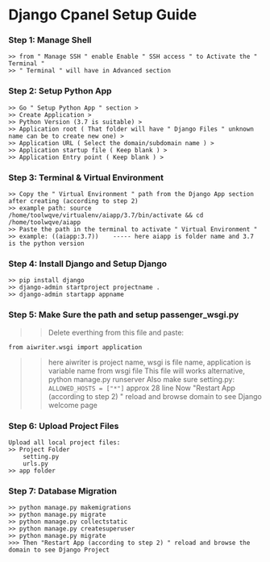 #  Django Cpanel Setup Guide
### Step 1: Manage Shell
```
>> from " Manage SSH " enable Enable " SSH access " to Activate the " Terminal "
>> " Terminal " will have in Advanced section
```
### Step 2: Setup Python App
```
>> Go " Setup Python App " section >
>> Create Application >
>> Python Version (3.7 is suitable) >
>> Application root ( That folder will have " Django Files " unknown name can be to create new one) >
>> Application URL ( Select the domain/subdomain name ) >
>> Application startup file ( Keep blank ) >
>> Application Entry point ( Keep blank ) >
```
### Step 3: Terminal & Virtual Environment
```
>> Copy the " Virtual Environment " path from the Django App section after creating (according to step 2)
>> example path: source /home/toolwqve/virtualenv/aiapp/3.7/bin/activate && cd /home/toolwqve/aiapp
>> Paste the path in the terminal to activate " Virtual Environment "
>> example: ((aiapp:3.7))    ----- here aiapp is folder name and 3.7 is the python version
```
### Step 4: Install Django and Setup Django
```
>> pip install django
>> django-admin startproject projectname .
>> django-admin startapp appname
```
### Step 5: Make Sure the path and setup passenger_wsgi.py

>> Delete everthing from this file and paste:
```
from aiwriter.wsgi import application
```
>> here aiwriter is project name, wsgi is file name, application is variable name from wsgi file 
>> This file will works alternative, python manage.py runserver
>> Also make sure setting.py:
` ALLOWED_HOSTS = ["*"] `
>> approx 28 line
>> Now "Restart App (according to step 2) " reload and browse domain to see Django welcome page

### Step 6: Upload Project Files
```
Upload all local project files:
>> Project Folder
    setting.py
    urls.py
>> app folder
```
### Step 7: Database Migration
```
>> python manage.py makemigrations
>> python manage.py migrate
>> python manage.py collectstatic
>> python manage.py createsuperuser
>> python manage.py migrate
>>> Then "Restart App (according to step 2) " reload and browse the domain to see Django Project
```

